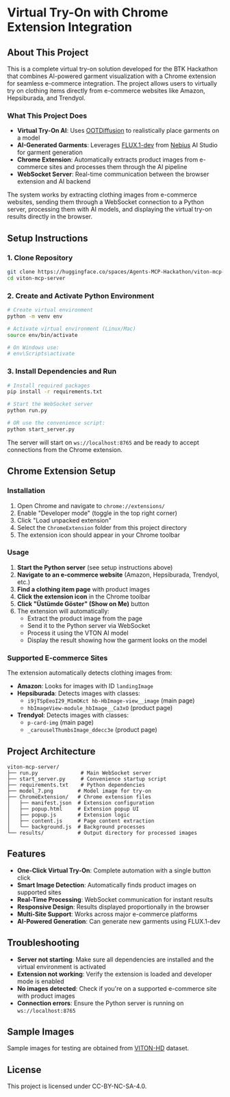 # Virtual Try-On with Chrome Extension Integration

## About This Project

This is a complete virtual try-on solution developed for the BTK Hackathon that combines AI-powered garment visualization with a Chrome extension for seamless e-commerce integration. The project allows users to virtually try on clothing items directly from e-commerce websites like Amazon, Hepsiburada, and Trendyol.

### What This Project Does

- **Virtual Try-On AI**: Uses [OOTDiffusion](https://github.com/levihsu/OOTDiffusion) to realistically place garments on a model
- **AI-Generated Garments**: Leverages [FLUX.1-dev](https://huggingface.co/black-forest-labs/FLUX.1-dev) from [Nebius](https://nebius.com) AI Studio for garment generation
- **Chrome Extension**: Automatically extracts product images from e-commerce sites and processes them through the AI pipeline
- **WebSocket Server**: Real-time communication between the browser extension and AI backend

The system works by extracting clothing images from e-commerce websites, sending them through a WebSocket connection to a Python server, processing them with AI models, and displaying the virtual try-on results directly in the browser.

## Setup Instructions

### 1. Clone Repository

```bash
git clone https://huggingface.co/spaces/Agents-MCP-Hackathon/viton-mcp-server
cd viton-mcp-server
```

### 2. Create and Activate Python Environment

```bash
# Create virtual environment
python -m venv env

# Activate virtual environment (Linux/Mac)
source env/bin/activate

# On Windows use:
# env\Scripts\activate
```

### 3. Install Dependencies and Run

```bash
# Install required packages
pip install -r requirements.txt

# Start the WebSocket server
python run.py

# OR use the convenience script:
python start_server.py
```

The server will start on `ws://localhost:8765` and be ready to accept connections from the Chrome extension.

## Chrome Extension Setup

### Installation

1. Open Chrome and navigate to `chrome://extensions/`
2. Enable "Developer mode" (toggle in the top right corner)
3. Click "Load unpacked extension"
4. Select the `ChromeExtension` folder from this project directory
5. The extension icon should appear in your Chrome toolbar

### Usage

1. **Start the Python server** (see setup instructions above)
2. **Navigate to an e-commerce website** (Amazon, Hepsiburada, Trendyol, etc.)
3. **Find a clothing item page** with product images
4. **Click the extension icon** in the Chrome toolbar
5. **Click "Üstümde Göster" (Show on Me)** button
6. The extension will automatically:
   - Extract the product image from the page
   - Send it to the Python server via WebSocket
   - Process it using the VTON AI model
   - Display the result showing how the garment looks on the model

### Supported E-commerce Sites

The extension automatically detects clothing images from:

- **Amazon**: Looks for images with ID `landingImage`
- **Hepsiburada**: Detects images with classes:
  - `i9jTSpEeoI29_M1mOKct hb-HbImage-view__image` (main page)
  - `hbImageView-module_hbImage__Ca3xO` (product page)
- **Trendyol**: Detects images with classes:
  - `p-card-img` (main page)
  - `_carouselThumbsImage_ddecc3e` (product page)

## Project Architecture

```
viton-mcp-server/
├── run.py              # Main WebSocket server
├── start_server.py     # Convenience startup script
├── requirements.txt    # Python dependencies
├── model_7.png        # Model image for try-on
├── ChromeExtension/   # Chrome extension files
│   ├── manifest.json  # Extension configuration
│   ├── popup.html     # Extension popup UI
│   ├── popup.js       # Extension logic
│   ├── content.js     # Page content extraction
│   └── background.js  # Background processes
└── results/           # Output directory for processed images
```

## Features

- **One-Click Virtual Try-On**: Complete automation with a single button click
- **Smart Image Detection**: Automatically finds product images on supported sites
- **Real-Time Processing**: WebSocket communication for instant results
- **Responsive Design**: Results displayed proportionally in the browser
- **Multi-Site Support**: Works across major e-commerce platforms
- **AI-Powered Generation**: Can generate new garments using FLUX.1-dev

## Troubleshooting

- **Server not starting**: Make sure all dependencies are installed and the virtual environment is activated
- **Extension not working**: Verify the extension is loaded and developer mode is enabled
- **No images detected**: Check if you're on a supported e-commerce site with product images
- **Connection errors**: Ensure the Python server is running on `ws://localhost:8765`

## Sample Images

Sample images for testing are obtained from [VITON-HD](https://github.com/shadow2496/VITON-HD) dataset.

## License

This project is licensed under CC-BY-NC-SA-4.0.
